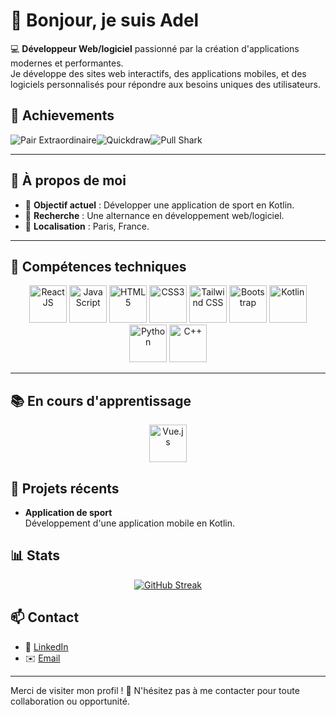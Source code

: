 # 👋 Bonjour, je suis Adel 

💻 **Développeur Web/logiciel** passionné par la création d'applications modernes et performantes.  
Je développe des sites web interactifs, des applications mobiles, et des logiciels personnalisés pour répondre aux besoins uniques des utilisateurs.

## 🎯 Achievements

![Pair Extraordinaire](https://media2.dev.to/dynamic/image/width=800%2Cheight=%2Cfit=scale-down%2Cgravity=auto%2Cformat=auto/https%3A%2F%2Fgithub.githubassets.com%2Fimages%2Fmodules%2Fprofile%2Fachievements%2Fpair-extraordinaire-default.png_Extraordinaire-0077B5?style=flat&logo=github&logoColor=white)![Quickdraw](https://img.shields.io/badge/Achievement-Quickdraw-28A745?style=flat&logo=github&logoColor=white)![Pull Shark](https://img.shields.io/badge/Achievement-Pull_Shark-FF4500?style=flat&logo=github&logoColor=white)


---


## 🌟 À propos de moi  
- 🎯 **Objectif actuel** : Développer une application de sport en Kotlin.  
- 🚀 **Recherche** : Une alternance en développement web/logiciel.  
- 📍 **Localisation** : Paris, France.  

---

## 🔧 Compétences techniques  
 
<p align="center">
  <img src="https://upload.wikimedia.org/wikipedia/commons/a/a7/React-icon.svg" alt="ReactJS" width="60" height="60">
  <img src="https://upload.wikimedia.org/wikipedia/commons/6/6a/JavaScript-logo.png" alt="JavaScript" width="60" height="60">
  <img src="https://upload.wikimedia.org/wikipedia/commons/6/61/HTML5_logo_and_wordmark.svg" alt="HTML5" width="60" height="60">
  <img src="https://upload.wikimedia.org/wikipedia/commons/d/d5/CSS3_logo_and_wordmark.svg" alt="CSS3" width="60" height="60">
  <img src="https://upload.wikimedia.org/wikipedia/commons/d/d5/Tailwind_CSS_Logo.svg" alt="Tailwind CSS" width="60" height="60">
  <img src="https://upload.wikimedia.org/wikipedia/commons/b/b2/Bootstrap_logo.svg" alt="Bootstrap" width="60" height="60">
  <img src="https://upload.wikimedia.org/wikipedia/commons/7/74/Kotlin_Icon.png" alt="Kotlin" width="60" height="60">
  <img src="https://upload.wikimedia.org/wikipedia/commons/c/c3/Python-logo-notext.svg" alt="Python" width="60" height="60">
  <img src="https://upload.wikimedia.org/wikipedia/commons/1/18/C_Programming_Language.svg" alt="C++" width="60" height="60">
</p>

---

## 📚 En cours d'apprentissage  
<p align="center">
  <img src="https://upload.wikimedia.org/wikipedia/commons/9/95/Vue.js_Logo_2.svg" alt="Vue.js" width="60" height="60">
</p>

## 🌱 Projets récents  

- **Application de sport**  
  Développement d'une application mobile en Kotlin.  

## 📊 Stats

<p align="center">
  <a href="https://git.io/streak-stats">
    <img src="https://streak-stats.demolab.com?user=Adel113&theme=halloween&hide_border=true&border_radius=4.7&locale=fr&mode=weekly" alt="GitHub Streak" />
  </a>
</p>

## 📫 Contact  

- 💼 [LinkedIn](https://www.linkedin.com/in/adel-sidi-ahmed/) 
- ✉️ [Email](mailto:adelsidiahmed2020@gmail.com)  

---

Merci de visiter mon profil ! 🚀 N'hésitez pas à me contacter pour toute collaboration ou opportunité.
